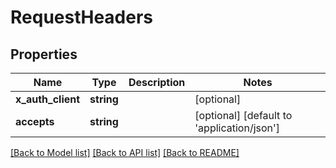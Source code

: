 # RequestHeaders

## Properties
Name | Type | Description | Notes
------------ | ------------- | ------------- | -------------
**x_auth_client** | **string** |  | [optional] 
**accepts** | **string** |  | [optional] [default to 'application/json']

[[Back to Model list]](../../README.md#documentation-for-models) [[Back to API list]](../../README.md#documentation-for-api-endpoints) [[Back to README]](../../README.md)

